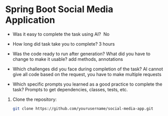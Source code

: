 # Spring Boot Social Media Application

- Was it easy to complete the task using AI? 
No
- How long did task take you to complete? 3 hours 
- Was the code ready to run after generation? What did you have to change to make it usable?
add methods, annotations
- Which challenges did you face during completion of the task?
AI cannot give all code based on the request, you have to make multiple requests

- Which specific prompts you learned as a good practice to complete the task?
Prompts to get dependencies, classes, tests, etc.

1. Clone the repository:

   ```bash
   git clone https://github.com/yourusername/social-media-app.git